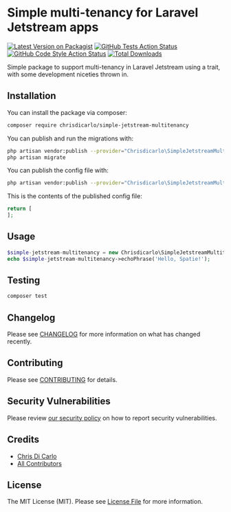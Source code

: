 # Simple multi-tenancy for Laravel Jetstream apps

[![Latest Version on Packagist](https://img.shields.io/packagist/v/chrisdicarlo/simple-jetstream-multitenancy.svg?style=flat-square)](https://packagist.org/packages/chrisdicarlo/simple-jetstream-multitenancy)
[![GitHub Tests Action Status](https://img.shields.io/github/workflow/status/chrisdicarlo/simple-jetstream-multitenancy/run-tests?label=tests)](https://github.com/chrisdicarlo/simple-jetstream-multitenancy/actions?query=workflow%3Arun-tests+branch%3Amaster)
[![GitHub Code Style Action Status](https://img.shields.io/github/workflow/status/chrisdicarlo/simple-jetstream-multitenancy/Check%20&%20fix%20styling?label=code%20style)](https://github.com/chrisdicarlo/simple-jetstream-multitenancy/actions?query=workflow%3A"Check+%26+fix+styling"+branch%3Amaster)
[![Total Downloads](https://img.shields.io/packagist/dt/chrisdicarlo/simple-jetstream-multitenancy.svg?style=flat-square)](https://packagist.org/packages/chrisdicarlo/simple-jetstream-multitenancy)

Simple package to support multi-tenancy in Laravel Jetstream using a trait, with some development niceties thrown in.

## Installation

You can install the package via composer:

```bash
composer require chrisdicarlo/simple-jetstream-multitenancy
```

You can publish and run the migrations with:

```bash
php artisan vendor:publish --provider="Chrisdicarlo\SimpleJetstreamMultitenancy\SimpleJetstreamMultitenancyServiceProvider" --tag="simple-jetstream-multitenancy-migrations"
php artisan migrate
```

You can publish the config file with:
```bash
php artisan vendor:publish --provider="Chrisdicarlo\SimpleJetstreamMultitenancy\SimpleJetstreamMultitenancyServiceProvider" --tag="simple-jetstream-multitenancy-config"
```

This is the contents of the published config file:

```php
return [
];
```

## Usage

```php
$simple-jetstream-multitenancy = new Chrisdicarlo\SimpleJetstreamMultitenancy();
echo $simple-jetstream-multitenancy->echoPhrase('Hello, Spatie!');
```

## Testing

```bash
composer test
```

## Changelog

Please see [CHANGELOG](CHANGELOG.md) for more information on what has changed recently.

## Contributing

Please see [CONTRIBUTING](.github/CONTRIBUTING.md) for details.

## Security Vulnerabilities

Please review [our security policy](../../security/policy) on how to report security vulnerabilities.

## Credits

- [Chris Di Carlo](https://github.com/chrisdicarlo)
- [All Contributors](../../contributors)

## License

The MIT License (MIT). Please see [License File](LICENSE.md) for more information.
